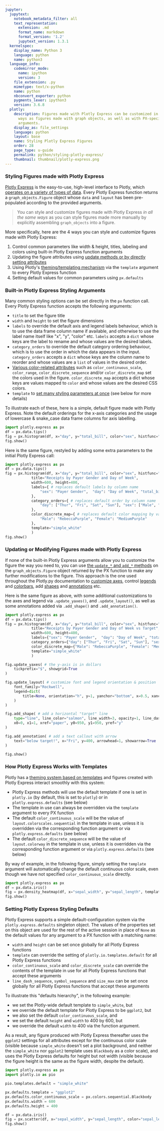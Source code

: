 ```yaml
---
jupyter:
  jupytext:
    notebook_metadata_filter: all
    text_representation:
      extension: .md
      format_name: markdown
      format_version: '1.2'
      jupytext_version: 1.3.1
  kernelspec:
    display_name: Python 3
    language: python
    name: python3
  language_info:
    codemirror_mode:
      name: ipython
      version: 3
    file_extension: .py
    mimetype: text/x-python
    name: python
    nbconvert_exporter: python
    pygments_lexer: ipython3
    version: 3.6.8
  plotly:
    description: Figures made with Plotly Express can be customized in all the same
      ways as figures made with graph objects, as well as with PX-specific function
      arguments.
    display_as: file_settings
    language: python
    layout: base
    name: Styling Plotly Express Figures
    order: 28
    page_type: u-guide
    permalink: python/styling-plotly-express/
    thumbnail: thumbnail/plotly-express.png
---
```


### Styling Figures made with Plotly Express

[Plotly Express](/python/plotly-express/) is the easy-to-use, high-level interface to Plotly, which [operates on a variety of types of data](/python/px-arguments/). Every Plotly Express function returns a `graph_objects.Figure` object whose `data` and `layout` has been pre-populated according to the provided arguments.

> You can style and customize figures made with Plotly Express _in all the same ways_ as you can style figures made more manually by explicitly assembling `graph_objects` into a figure.

More specifically, here are the 4 ways you can style and customize figures made with Plotly Express:

1. Control common parameters like width & height, titles, labeling and colors using built-in Plotly Express function arguments
2. Updating the figure attributes using [update methods or by directly setting attributes](/python/creating-and-updating-figures/)
3. Using Plotly's [theming/templating mechanism](/python/templates/) via the `template` argument to every Plotly Express function
4. Setting default values for common parameters using `px.defaults`

### Built-in Plotly Express Styling Arguments

Many common styling options can be set directly in the `px` function call. Every Plotly Express function accepts the following arguments:

- `title` to set the figure title
- `width` and `height` to set the figure dimensions
- `labels` to override the default axis and legend labels behaviour, which is to use the data frame column name if available, and otherwise to use the label name itself like "x", "y", "color" etc. `labels` accepts a `dict` whose keys are the label to rename and whose values are the desired labels.
- `category_orders` to override the default category ordering behaviour, which is to use the order in which the data appears in the input. `category_orders` accepts a `dict` whose keys are the column name to reorder and whose values are a `list` of values in the desired order.
- [Various color-related attributes](/python/colorscales/) such as `color_continuous_scale`, `color_range`, `color_discrete_sequence` and/or `color_discrete_map` set the colors used in the figure. `color_discrete_map` accepts a dict whose keys are values mapped to `color` and whose values are the desired CSS colors.
- `template` to [set many styling parameters at once](/python/templates/) (see below for more details)

To illustrate each of these, here is a simple, default figure made with Plotly Express. Note the default orderings for the x-axis categories and the usage of lowercase & snake_case data frame columns for axis labelling.

```python
import plotly.express as px
df = px.data.tips()
fig = px.histogram(df, x="day", y="total_bill", color="sex", histfunc="sum")
fig.show()
```

Here is the same figure, restyled by adding some extra parameters to the initial Plotly Express call:

```python
import plotly.express as px
df = px.data.tips()
fig = px.histogram(df, x="day", y="total_bill", color="sex", histfunc="sum",
            title="Receipts by Payer Gender and Day of Week",
            width=600, height=400,
            labels={ # replaces default labels by column name
                "sex": "Payer Gender",  "day": "Day of Week", "total_bill": "Receipts"
            },
            category_orders={ # replaces default order by column name
                "day": ["Thur", "Fri", "Sat", "Sun"], "sex": ["Male", "Female"]
            },
            color_discrete_map={ # replaces default color mapping by value
                "Male": "RebeccaPurple", "Female": "MediumPurple"
            },
            template="simple_white"
            )
fig.show()
```

### Updating or Modifying Figures made with Plotly Express

If none of the built-in Plotly Express arguments allow you to customize the figure the way you need to, you can use [the `update_*` and `add_*` methods](/python/creating-and-updating-figures/) on the `graph_objects.Figure` object returned by the PX function to make any further modifications to the figure. This approach is the one used throughout the Plotly.py documentation to [customize axes](/python/axes/), control [legends](/python/legend/) and [colorbars](/python/colorscales/), add [shapes](/python/shapes/) and [annotations](/python/text-and-annotations/) etc.

Here is the same figure as above, with some additional customizations to the axes and legend via `.update_yaxes()`, and `.update_layout()`, as well as some annotations added via `.add_shape()` and `.add_annotation()`.

```python
import plotly.express as px
df = px.data.tips()
fig = px.histogram(df, x="day", y="total_bill", color="sex", histfunc="sum",
            title="Receipts by Payer Gender and Day of Week vs Target",
            width=600, height=400,
            labels={"sex": "Payer Gender",  "day": "Day of Week", "total_bill": "Receipts"},
            category_orders={"day": ["Thur", "Fri", "Sat", "Sun"], "sex": ["Male", "Female"]},
            color_discrete_map={"Male": "RebeccaPurple", "Female": "MediumPurple"},
            template="simple_white"
            )

fig.update_yaxes( # the y-axis is in dollars
    tickprefix="$", showgrid=True
)

fig.update_layout( # customize font and legend orientation & position
    font_family="Rockwell",
    legend=dict(
        title=None, orientation="h", y=1, yanchor="bottom", x=0.5, xanchor="center"
    )
)

fig.add_shape( # add a horizontal "target" line
    type="line", line_color="salmon", line_width=3, opacity=1, line_dash="dot",
    x0=0, x1=1, xref="paper", y0=950, y1=950, yref="y"
)

fig.add_annotation( # add a text callout with arrow
    text="below target!", x="Fri", y=400, arrowhead=1, showarrow=True
)

fig.show()
```

### How Plotly Express Works with Templates

Plotly has a [theming system based on templates](/python/templates/) and figures created with Plotly Express interact smoothly with this system:

- Plotly Express methods will use the default template if one is set in `plotly.io` (by default, this is set to `plotly`) or in `plotly.express.defaults` (see below)
- The template in use can always be overridden via the `template` argument to every PX function
- The default `color_continuous_scale` will be the value of `layout.colorscales.sequential` in the template in use, unless it is overridden via the corresponding function argument or via `plotly.express.defaults` (see below)
- The default `color_discrete_sequence` will be the value of `layout.colorway` in the template in use, unless it is overridden via the corresponding function argument or via `plotly.express.defaults` (see below)

By way of example, in the following figure, simply setting the `template` argument will automatically change the default continuous color scale, even though we have not specified `color_continuous_scale` directly.

```python
import plotly.express as px
df = px.data.iris()
fig = px.density_heatmap(df, x="sepal_width", y="sepal_length", template="seaborn")
fig.show()
```

### Setting Plotly Express Styling Defaults

Plotly Express supports a simple default-configuration system via the `plotly.express.defaults` singleton object. The values of the properties set on this object are used for the rest of the active session in place of `None` as the default values for any argument to a PX function with a matching name:

- `width` and `height` can be set once globally for all Plotly Express functions
- `template` can override the setting of `plotly.io.templates.default` for all Plotly Express functions
- `color_continuous_scale` and `color_discrete_scale` can override the contents of the template in use for all Plotly Express functions that accept these arguments
- `line_dash_sequence`, `symbol_sequence` and `size_max` can be set once globally for all Plotly Express functions that accept these arguments

To illustrate this "defaults hierarchy", in the following example:

- we set the Plotly-wide default template to `simple_white`, but
- we override the default template for Plotly Express to be `ggplot2`, but
- we also set the default `color_continuous_scale`, and
- we set the default `height` and `width` to 400 by 600, but
- we override the default `width` to 400 via the function argument.

As a result, any figure produced with Plotly Express thereafter uses the `ggplot2` settings for all attributes except for the continuous color scale (visible because `simple_white` doesn't set a plot background, and neither the `simple_white` nor `ggplot2` template uses `Blackbody` as a color scale), and uses the Plotly Express defaults for height but not width (visible because the figure height is the same as the figure width, despite the default).

```python
import plotly.express as px
import plotly.io as pio

pio.templates.default = "simple_white"

px.defaults.template = "ggplot2"
px.defaults.color_continuous_scale = px.colors.sequential.Blackbody
px.defaults.width = 600
px.defaults.height = 400

df = px.data.iris()
fig = px.scatter(df, x="sepal_width", y="sepal_length", color="sepal_length", width=400)
fig.show()
```